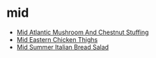 # mid

 * [Mid Atlantic Mushroom And Chestnut Stuffing](../../index/m/mid-atlantic-mushroom-and-chestnut-stuffing-810.json)
 * [Mid Eastern Chicken Thighs](../../index/m/mid-eastern-chicken-thighs.json)
 * [Mid Summer Italian Bread Salad](../../index/m/mid-summer-italian-bread-salad.json)
